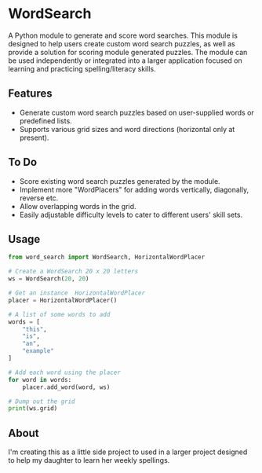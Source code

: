 # WordSearch

A Python module to generate and score word searches. This module is designed to help users create custom word search puzzles, as well as provide a solution for scoring module generated puzzles. The module can be used independently or integrated into a larger application focused on learning and practicing spelling/literacy skills.

## Features

* Generate custom word search puzzles based on user-supplied words or predefined lists.
* Supports various grid sizes and word directions (horizontal only at present).

## To Do
* Score existing word search puzzles generated by the module.
* Implement more "WordPlacers" for adding words vertically, diagonally, reverse etc.
* Allow overlapping words in the grid.
* Easily adjustable difficulty levels to cater to different users' skill sets.

## Usage

```python
from word_search import WordSearch, HorizontalWordPlacer

# Create a WordSearch 20 x 20 letters
ws = WordSearch(20, 20)

# Get an instance  HorizontalWordPlacer
placer = HorizontalWordPlacer()

# A list of some words to add
words = [
    "this",
    "is",
    "an",
    "example"
]

# Add each word using the placer
for word in words:
    placer.add_word(word, ws)

# Dump out the grid
print(ws.grid)

```

## About

I'm creating this as a little side project to used in a larger project designed to help my daughter to learn her weekly spellings.
